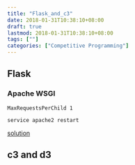 ```yaml
---
title: "Flask_and_c3"
date: 2018-01-31T10:38:10+08:00
draft: true
lastmod: 2018-01-31T10:38:10+08:00
tags: [""]
categories: ["Competitive Programming"]
---
```


## Flask

### Apache WSGI

`MaxRequestsPerChild 1`

`service apache2 restart`

[solution](http://modwsgi.readthedocs.io/en/develop/user-guides/reloading-source-code.html)

## c3 and d3
